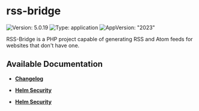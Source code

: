 # rss-bridge

![Version: 5.0.19](https://img.shields.io/badge/Version-5.0.19-informational?style=flat-square) ![Type: application](https://img.shields.io/badge/Type-application-informational?style=flat-square) ![AppVersion: "2023"](https://img.shields.io/badge/AppVersion-"2023"-informational?style=flat-square)

RSS-Bridge is a PHP project capable of generating RSS and Atom feeds for websites that don't have one.

## Available Documentation

- [**Changelog**](CHANGELOG)

- [**Helm Security**](container-security)

- [**Helm Security**](helm-security)

